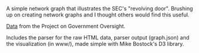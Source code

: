 A simple network graph that illustrates the SEC's "revolving door". Brushing up on creating network graphs and I thought others would find this useful.

[Data](http://www.pogo.org/tools-and-data/sec-revolving-door-database/data/?former_division_office=&former_title=&new_employer=&dateType=date_of_resignation&startDate=&endDate=) from the Project on Government Oversight.

Includes the parser for the raw HTML data, parser output (graph.json) and the visualization (in www/), made simple with Mike Bostock's D3 library.